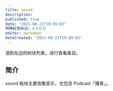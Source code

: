 ```yaml
---
title: sound
description:
published: true
date: "2021-08-21T19:09:03"
特殊标签标记: #无标签
editor: markdown
dateCreated: "2021-08-21T19:09:03"
---
```


请到左边的树状列表，进行查看条目。

## 简介

sound 板块主要收集音乐，也包含 Podcast「播客」。
